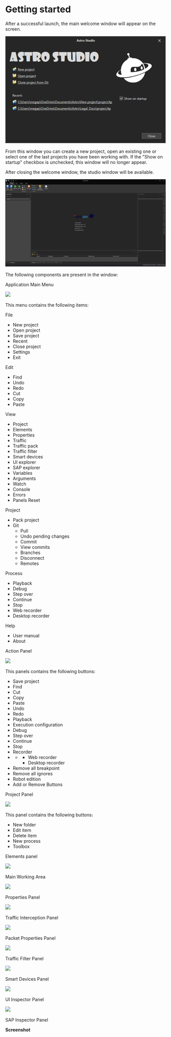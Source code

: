 # Getting started

After a successful launch, the main welcome window will appear on the screen.

![](<../.gitbook/assets/Astro_Studio_Install_13.png>)

From this window you can create a new project, open an existing one or select one of the last projects you have been working with. If the "Show on startup" checkbox is unchecked, this window will no longer appear.

After closing the welcome window, the studio window will be available.

![](<../.gitbook/assets/Astro_Studio_Install_14.png>)

The following components are present in the window:

Application Main Menu

![](<../.gitbook/assets/2 (4).png>)

This menu contains the following items:

File

* New project
* Open project
* Save project
* Recent
* Close project
* Settings
* Exit

Edit

* Find
* Undo
* Redo
* Cut
* Copy
* Paste

View

* Project
* Elements
* Properties
* Traffic
* Traffic pack
* Traffic filter
* Smart devices
* UI explorer
* SAP explorer
* Variables
* Arguments
* Watch
* Console
* Errors
* Panels Reset

Project

* Pack project
* Git
  * Pull
  * Undo pending changes
  * Commit
  * View commits
  * Branches
  * Disconnect
  * Remotes

Process

* Playback
* Debug
* Step over
* Continue
* Stop
* Web recorder
* Desktop recorder

Help

* User manual
* About

Action Panel

![](<../.gitbook/assets/image (325).png>)

This panels contains the following buttons:

* Save project
* Find
* Cut
* Copy
* Paste
* Undo
* Redo
* Playback
* Execution configuration
* Debug
* Step over
* Continue
* Stop
* Recorder
*
  *
    * Web recorder
    * Desktop recorder
* Remove all breakpoint
* Remove all ignores
* Robot edition
* Add or Remove Buttons

Project Panel

![](<../.gitbook/assets/4 (12).png>)

This panel contains the following buttons։

* New folder
* Edit item
* Delete item
* New process
* Toolbox

Elements panel

![](<../.gitbook/assets/5 (3).png>)

Main Working Area

![](<../.gitbook/assets/6 (5).png>)

Properties Panel

![](<../.gitbook/assets/7 (10).png>)

Traffic Interception Panel

![](<../.gitbook/assets/8 (1).png>)

Packet Properties Panel

![](<../.gitbook/assets/9 (2).png>)

Traffic Filter Panel

![](<../.gitbook/assets/10 (2).png>)

Smart Devices Panel

![](<../.gitbook/assets/11 (4).png>)

UI Inspector Panel

![](../.gitbook/assets/12.png)

SAP Inspector Panel

**Screenshot**
